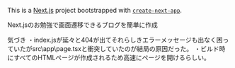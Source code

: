 This is a [Next.js](https://nextjs.org/) project bootstrapped with [`create-next-app`](https://github.com/vercel/next.js/tree/canary/packages/create-next-app).

Next.jsのお勉強で画面遷移できるブログを簡単に作成

気づき
・index.jsが延々と404が出てそれらしきエラーメッセージも出なく困っていたがsrc\app\page.tsxと衝突していたのが結局の原因だった。
・ビルド時にすべてのHTMLページが作成されるため高速にページを開けるらしい。
